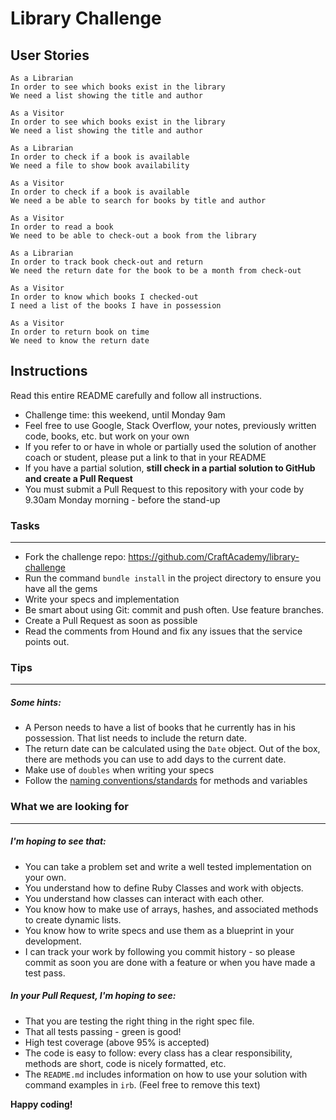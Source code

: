 <h1>Library Challenge</h1>

<h2>User Stories</h2>

``` DONE
As a Librarian
In order to see which books exist in the library 
We need a list showing the title and author 
```

``` DONE
As a Visitor 
In order to see which books exist in the library 
We need a list showing the title and author 
```

```  DONE
As a Librarian 
In order to check if a book is available
We need a file to show book availability
```

``` DONE
As a Visitor
In order to check if a book is available
We need a be able to search for books by title and author
```

``` #We need a checkout-method, and a person/visitor class or instance-double
As a Visitor
In order to read a book
We need to be able to check-out a book from the library
```

``` #we have set_return_date, we don't have method to change it or add to YAML
As a Librarian
In order to track book check-out and return
We need the return date for the book to be a month from check-out
```

``` #Need to add checked_out_books method list to person/visitor class
As a Visitor 
In order to know which books I checked-out 
I need a list of the books I have in possession
```

```
As a Visitor
In order to return book on time
We need to know the return date
```


Instructions
-------
Read this entire README carefully and follow all instructions.

* Challenge time: this weekend, until Monday 9am
* Feel free to use Google, Stack Overflow, your notes, previously written code, books, etc. but work on your own
* If you refer to or have in whole or partially used the solution of another coach or student, please put a link to that in your README
* If you have a partial solution, **still check in a partial solution to GitHub and create a Pull Request**
* You must submit a Pull Request to this repository with your code by 9.30am Monday morning - before the stand-up


### Tasks
----

* Fork the challenge repo: https://github.com/CraftAcademy/library-challenge
* Run the command `bundle install` in the project directory to ensure you have all the gems
* Write your specs and implementation
* Be smart about using Git: commit and push often. Use feature branches.
* Create a Pull Request as soon as possible
* Read the comments from Hound and fix any issues that the service points out.

### Tips
----

##### Some hints:
  * A Person needs to have a list of books that he currently has in his possession. That list needs to include the return date.
  * The return date can be calculated using the `Date` object. Out of the box, there are methods you can use to add days to the current date.
  * Make use of `doubles` when writing your specs
  * Follow the [naming conventions/standards](https://craftacademy.gitbooks.io/coding-as-a-craft/content/extras/naming_standards.html) for methods and variables

### What we are looking for
----
##### I'm hoping to see that:
* You can take a problem set and write a well tested implementation on your own.
* You understand how to define Ruby Classes and work with objects.
* You understand how classes can interact with each other.
* You know how to make use of arrays, hashes, and associated methods to create dynamic lists.
* You know how to write specs and use them as a blueprint in your development.
* I can track your work by following you commit history - so please commit as soon you are done with a feature or when you have made a test pass.

##### In your Pull Request, I'm hoping to see:
* That you are testing the right thing in the right spec file.
* That all tests passing - green is good!
* High test coverage (above 95% is accepted)
* The code is easy to follow: every class has a clear responsibility, methods are short, code is nicely formatted, etc.
* The `README.md` includes information on how to use your solution with command examples in `irb`. (Feel free to remove this text)


**Happy coding!**
